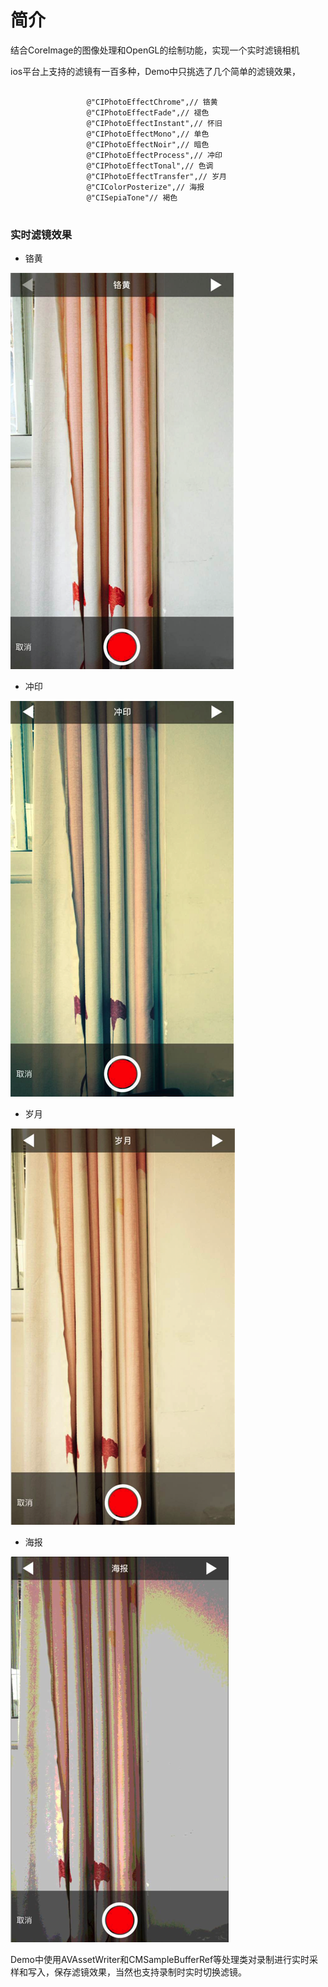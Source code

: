 # 简介

结合CoreImage的图像处理和OpenGL的绘制功能，实现一个实时滤镜相机

ios平台上支持的滤镜有一百多种，Demo中只挑选了几个简单的滤镜效果，

```objc

                 @"CIPhotoEffectChrome",// 铬黄
                 @"CIPhotoEffectFade",// 褪色
                 @"CIPhotoEffectInstant",// 怀旧
                 @"CIPhotoEffectMono",// 单色
                 @"CIPhotoEffectNoir",// 暗色
                 @"CIPhotoEffectProcess",// 冲印
                 @"CIPhotoEffectTonal",// 色调
                 @"CIPhotoEffectTransfer",// 岁月
                 @"CIColorPosterize",// 海报
                 @"CISepiaTone"// 褐色
                 

```

### 实时滤镜效果

* 铬黄

![](https://github.com/chuXieLiu/CoreImage-OpenGL-Camera/blob/master/screenshots/_chrome.png?raw=true">)

* 冲印

![](https://github.com/chuXieLiu/CoreImage-OpenGL-Camera/blob/master/screenshots/_process.png?raw=true">)

* 岁月

![](https://github.com/chuXieLiu/CoreImage-OpenGL-Camera/blob/master/screenshots/_transfer.png?raw=true">)

* 海报

![](https://github.com/chuXieLiu/CoreImage-OpenGL-Camera/blob/master/screenshots/_posterize.png?raw=true">)


Demo中使用AVAssetWriter和CMSampleBufferRef等处理类对录制进行实时采样和写入，保存滤镜效果，当然也支持录制时实时切换滤镜。





